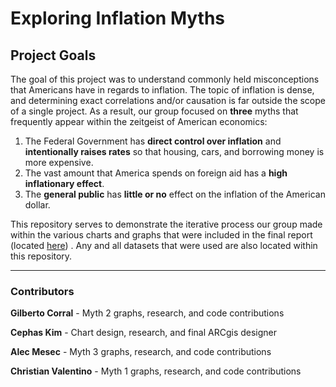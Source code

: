 

# Exploring Inflation Myths

## Project Goals
The goal of this project was to understand commonly held misconceptions that Americans have in regards to inflation. The topic of inflation is dense, and determining exact correlations and/or causation is far outside the scope of a single project. As a result, our group focused on **three** myths that frequently appear within the zeitgeist of American economics:

1. The Federal Government has **direct control over inflation** and **intentionally raises rates** so that housing, cars, and borrowing money is more expensive.
2. The vast amount that America spends on foreign aid has a **high inflationary effect**.
3. The **general public** has **little or no** effect on the inflation of the American dollar.

This repository serves to demonstrate the iterative process our group made within the various charts and graphs that were included in the final report (located [here](https://medium.com/@chva5992/debunking-common-inflation-myths-002e403c623e)) . Any and all datasets that were used are also located within this repository.


---
### Contributors
**Gilberto Corral** - Myth 2 graphs, research, and code contributions

**Cephas Kim** - Chart design, research, and final ARCgis designer

**Alec Mesec** - Myth 3 graphs, research, and code contributions

**Christian Valentino** - Myth 1 graphs, research, and code contributions



